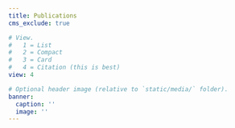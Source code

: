 ```yaml
---
title: Publications
cms_exclude: true

# View.
#   1 = List
#   2 = Compact
#   3 = Card
#   4 = Citation (this is best) 
view: 4

# Optional header image (relative to `static/media/` folder).
banner:
  caption: ''
  image: ''
---
```


